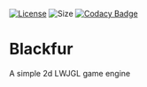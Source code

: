 [![License](https://img.shields.io/github/license/seba244c/Blackfur)](https://github.com/Seba244c/Blackfur/blob/master/LICENSE)
![Size](https://img.shields.io/github/repo-size/Seba244c/Blackfur)
[![Codacy Badge](https://app.codacy.com/project/badge/Grade/cc65a2fcc23f44b98731bd786613114d)](https://www.codacy.com/manual/Seba244c/Blackfur?utm_source=github.com&amp;utm_medium=referral&amp;utm_content=Seba244c/Blackfur&amp;utm_campaign=Badge_Grade)
# Blackfur
A simple 2d LWJGL game engine